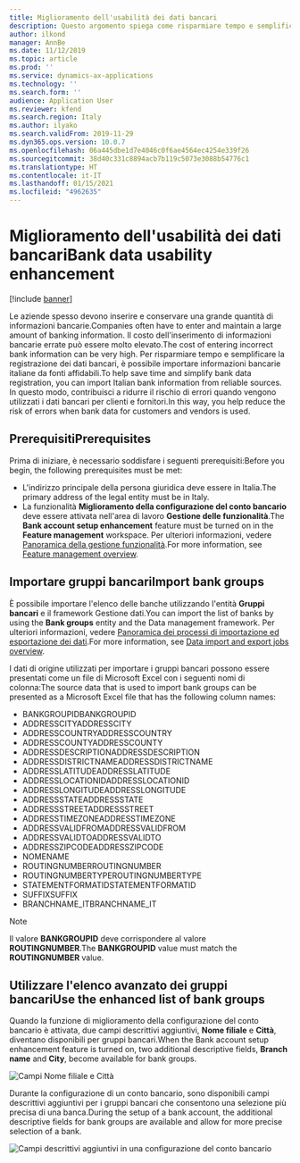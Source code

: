 ```yaml
---
title: Miglioramento dell'usabilità dei dati bancari
description: Questo argomento spiega come risparmiare tempo e semplificare la registrazione dei dati bancari per clienti e fornitori.
author: ilkond
manager: AnnBe
ms.date: 11/12/2019
ms.topic: article
ms.prod: ''
ms.service: dynamics-ax-applications
ms.technology: ''
ms.search.form: ''
audience: Application User
ms.reviewer: kfend
ms.search.region: Italy
ms.author: ilyako
ms.search.validFrom: 2019-11-29
ms.dyn365.ops.version: 10.0.7
ms.openlocfilehash: 06a445dbe1d7e4046c0f6ae4564ec4254e339f26
ms.sourcegitcommit: 38d40c331c8894acb7b119c5073e3088b54776c1
ms.translationtype: HT
ms.contentlocale: it-IT
ms.lasthandoff: 01/15/2021
ms.locfileid: "4962635"
---
```

# <a name="bank-data-usability-enhancement"></a><span data-ttu-id="9bab9-103">Miglioramento dell'usabilità dei dati bancari</span><span class="sxs-lookup"><span data-stu-id="9bab9-103">Bank data usability enhancement</span></span>

[!include [banner](../includes/banner.md)]

<span data-ttu-id="9bab9-104">Le aziende spesso devono inserire e conservare una grande quantità di informazioni bancarie.</span><span class="sxs-lookup"><span data-stu-id="9bab9-104">Companies often have to enter and maintain a large amount of banking information.</span></span> <span data-ttu-id="9bab9-105">Il costo dell'inserimento di informazioni bancarie errate può essere molto elevato.</span><span class="sxs-lookup"><span data-stu-id="9bab9-105">The cost of entering incorrect bank information can be very high.</span></span> <span data-ttu-id="9bab9-106">Per risparmiare tempo e semplificare la registrazione dei dati bancari, è possibile importare informazioni bancarie italiane da fonti affidabili.</span><span class="sxs-lookup"><span data-stu-id="9bab9-106">To help save time and simplify bank data registration, you can import Italian bank information from reliable sources.</span></span> <span data-ttu-id="9bab9-107">In questo modo, contribuisci a ridurre il rischio di errori quando vengono utilizzati i dati bancari per clienti e fornitori.</span><span class="sxs-lookup"><span data-stu-id="9bab9-107">In this way, you help reduce the risk of errors when bank data for customers and vendors is used.</span></span>

## <a name="prerequisites"></a><span data-ttu-id="9bab9-108">Prerequisiti</span><span class="sxs-lookup"><span data-stu-id="9bab9-108">Prerequisites</span></span>

<span data-ttu-id="9bab9-109">Prima di iniziare, è necessario soddisfare i seguenti prerequisiti:</span><span class="sxs-lookup"><span data-stu-id="9bab9-109">Before you begin, the following prerequisites must be met:</span></span>

- <span data-ttu-id="9bab9-110">L'indirizzo principale della persona giuridica deve essere in Italia.</span><span class="sxs-lookup"><span data-stu-id="9bab9-110">The primary address of the legal entity must be in Italy.</span></span>
- <span data-ttu-id="9bab9-111">La funzionalità **Miglioramento della configurazione del conto bancario** deve essere attivata nell'area di lavoro **Gestione delle funzionalità**.</span><span class="sxs-lookup"><span data-stu-id="9bab9-111">The **Bank account setup enhancement** feature must be turned on in the **Feature management** workspace.</span></span> <span data-ttu-id="9bab9-112">Per ulteriori informazioni, vedere [Panoramica della gestione funzionalità](../../fin-and-ops/get-started/feature-management/feature-management-overview.md).</span><span class="sxs-lookup"><span data-stu-id="9bab9-112">For more information, see [Feature management overview](../../fin-and-ops/get-started/feature-management/feature-management-overview.md).</span></span>

## <a name="import-bank-groups"></a><span data-ttu-id="9bab9-113">Importare gruppi bancari</span><span class="sxs-lookup"><span data-stu-id="9bab9-113">Import bank groups</span></span>

<span data-ttu-id="9bab9-114">È possibile importare l'elenco delle banche utilizzando l'entità **Gruppi bancari** e il framework Gestione dati.</span><span class="sxs-lookup"><span data-stu-id="9bab9-114">You can import the list of banks by using the **Bank groups** entity and the Data management framework.</span></span> <span data-ttu-id="9bab9-115">Per ulteriori informazioni, vedere [Panoramica dei processi di importazione ed esportazione dei dati](../../dev-itpro/data-entities/data-import-export-job.md).</span><span class="sxs-lookup"><span data-stu-id="9bab9-115">For more information, see [Data import and export jobs overview](../../dev-itpro/data-entities/data-import-export-job.md).</span></span>

<span data-ttu-id="9bab9-116">I dati di origine utilizzati per importare i gruppi bancari possono essere presentati come un file di Microsoft Excel con i seguenti nomi di colonna:</span><span class="sxs-lookup"><span data-stu-id="9bab9-116">The source data that is used to import bank groups can be presented as a Microsoft Excel file that has the following column names:</span></span>

- <span data-ttu-id="9bab9-117">BANKGROUPID</span><span class="sxs-lookup"><span data-stu-id="9bab9-117">BANKGROUPID</span></span>
- <span data-ttu-id="9bab9-118">ADDRESSCITY</span><span class="sxs-lookup"><span data-stu-id="9bab9-118">ADDRESSCITY</span></span>
- <span data-ttu-id="9bab9-119">ADDRESSCOUNTRY</span><span class="sxs-lookup"><span data-stu-id="9bab9-119">ADDRESSCOUNTRY</span></span>
- <span data-ttu-id="9bab9-120">ADDRESSCOUNTY</span><span class="sxs-lookup"><span data-stu-id="9bab9-120">ADDRESSCOUNTY</span></span>
- <span data-ttu-id="9bab9-121">ADDRESSDESCRIPTION</span><span class="sxs-lookup"><span data-stu-id="9bab9-121">ADDRESSDESCRIPTION</span></span>
- <span data-ttu-id="9bab9-122">ADDRESSDISTRICTNAME</span><span class="sxs-lookup"><span data-stu-id="9bab9-122">ADDRESSDISTRICTNAME</span></span>
- <span data-ttu-id="9bab9-123">ADDRESSLATITUDE</span><span class="sxs-lookup"><span data-stu-id="9bab9-123">ADDRESSLATITUDE</span></span>
- <span data-ttu-id="9bab9-124">ADDRESSLOCATIONID</span><span class="sxs-lookup"><span data-stu-id="9bab9-124">ADDRESSLOCATIONID</span></span>
- <span data-ttu-id="9bab9-125">ADDRESSLONGITUDE</span><span class="sxs-lookup"><span data-stu-id="9bab9-125">ADDRESSLONGITUDE</span></span>
- <span data-ttu-id="9bab9-126">ADDRESSSTATE</span><span class="sxs-lookup"><span data-stu-id="9bab9-126">ADDRESSSTATE</span></span>
- <span data-ttu-id="9bab9-127">ADDRESSSTREET</span><span class="sxs-lookup"><span data-stu-id="9bab9-127">ADDRESSSTREET</span></span>
- <span data-ttu-id="9bab9-128">ADDRESSTIMEZONE</span><span class="sxs-lookup"><span data-stu-id="9bab9-128">ADDRESSTIMEZONE</span></span>
- <span data-ttu-id="9bab9-129">ADDRESSVALIDFROM</span><span class="sxs-lookup"><span data-stu-id="9bab9-129">ADDRESSVALIDFROM</span></span>
- <span data-ttu-id="9bab9-130">ADDRESSVALIDTO</span><span class="sxs-lookup"><span data-stu-id="9bab9-130">ADDRESSVALIDTO</span></span>
- <span data-ttu-id="9bab9-131">ADDRESSZIPCODE</span><span class="sxs-lookup"><span data-stu-id="9bab9-131">ADDRESSZIPCODE</span></span>
- <span data-ttu-id="9bab9-132">NOME</span><span class="sxs-lookup"><span data-stu-id="9bab9-132">NAME</span></span>
- <span data-ttu-id="9bab9-133">ROUTINGNUMBER</span><span class="sxs-lookup"><span data-stu-id="9bab9-133">ROUTINGNUMBER</span></span>
- <span data-ttu-id="9bab9-134">ROUTINGNUMBERTYPE</span><span class="sxs-lookup"><span data-stu-id="9bab9-134">ROUTINGNUMBERTYPE</span></span>
- <span data-ttu-id="9bab9-135">STATEMENTFORMATID</span><span class="sxs-lookup"><span data-stu-id="9bab9-135">STATEMENTFORMATID</span></span>
- <span data-ttu-id="9bab9-136">SUFFIX</span><span class="sxs-lookup"><span data-stu-id="9bab9-136">SUFFIX</span></span>
- <span data-ttu-id="9bab9-137">BRANCHNAME\_IT</span><span class="sxs-lookup"><span data-stu-id="9bab9-137">BRANCHNAME\_IT</span></span>

> [!NOTE]
> <span data-ttu-id="9bab9-138">Il valore **BANKGROUPID** deve corrispondere al valore **ROUTINGNUMBER**.</span><span class="sxs-lookup"><span data-stu-id="9bab9-138">The **BANKGROUPID** value must match the **ROUTINGNUMBER** value.</span></span>

## <a name="use-the-enhanced-list-of-bank-groups"></a><span data-ttu-id="9bab9-139">Utilizzare l'elenco avanzato dei gruppi bancari</span><span class="sxs-lookup"><span data-stu-id="9bab9-139">Use the enhanced list of bank groups</span></span>

<span data-ttu-id="9bab9-140">Quando la funzione di miglioramento della configurazione del conto bancario è attivata, due campi descrittivi aggiuntivi, **Nome filiale** e **Città**, diventano disponibili per gruppi bancari.</span><span class="sxs-lookup"><span data-stu-id="9bab9-140">When the Bank account setup enhancement feature is turned on, two additional descriptive fields, **Branch name** and **City**, become available for bank groups.</span></span>

![Campi Nome filiale e Città](media/emea-ita-exil-bank-pic.jpg)

<span data-ttu-id="9bab9-142">Durante la configurazione di un conto bancario, sono disponibili campi descrittivi aggiuntivi per i gruppi bancari che consentono una selezione più precisa di una banca.</span><span class="sxs-lookup"><span data-stu-id="9bab9-142">During the setup of a bank account, the additional descriptive fields for bank groups are available and allow for more precise selection of a bank.</span></span>

![Campi descrittivi aggiuntivi in una configurazione del conto bancario](media/emea-ita-exil-bank-pic2.jpg)
